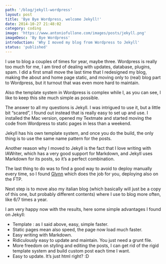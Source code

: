 ```yaml
---
path: '/blog/jekyll-wordpress'
layout: post
title: 'Bye Bye Wordpress, welcome Jekyll!'
date: 2014-10-27 21:48:02
category: coding
image: 'https://www.antoniofullone.com/images/posts/jekyll.png'
imageDesc: 'By Bye Wordpress'
introduction: 'Why I moved my blog from Wordpress to Jekyll'
status: 'published'
---
```


I use to blog a couples of times for year, maybe three. Wordpress is really too much for me, I am tired of dealing with updates, database, plugins, spam. I did a first small move the last time that I redesigned my blog, making the about and home page static, and moving only to (real) blog part to Wordpress, but it turnout that was even more hard to maintain.

Also the template system in Wordpress is complex while I, as you can see, I like to keep this site much simple as possible.

The answer to all my questions is Jekyll. I was intrigued to use it, but a little bit “scared”, I found out instead that is really easy to set up and use. I installed the Mac version, opened my Textmate and started moving the code from Wordpress to static pages in less than a weekend.

Jekyll has his own template system, and once you do the build, the only thing is to use the same name pattern for the posts.

Another reason why I moved to Jekyll is the fact that I love writing with IAWriter, which has a very good support for Markdown, and Jekyll uses Markdown for its posts, so it’s a perfect combination.

The last thing to do was to find a good way to avoid to deploy manually every time, so I found [Glynn](https://github.com/dmathieu/glynn) which does the job for you, deploying also on the FTP.

Next step is to move also my italian blog (which basically will just be a copy of this one, but probably different contents) where I use to blog more often, like 6/7 times a year.

I am very happy now with the results, here some simple advantages I found on Jekyll:

- Template : as I said above, easy, simple faster.
- Static pages mean also speed, the page now load much faster.
- Easy writing with Markdown.
- Ridiculously easy to update and maintain. You just need a grunt file.
- More freedom on styling and editing the posts, I can get rid of the rigid template system and build custom post each time I want.
- Easy to update. It’s just html right? :D
